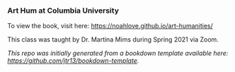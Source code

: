 
### Art Hum at Columbia University

To view the book, visit here: https://noahlove.github.io/art-humanities/

This class was taught by Dr. Martina Mims during Spring 2021 via Zoom. 



*This repo was initially generated from a bookdown template available here: https://github.com/jtr13/bookdown-template.*


